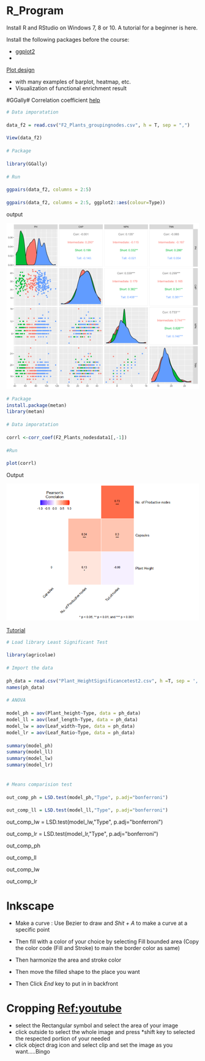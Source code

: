 # R_Program

Install R and RStudio on Windows 7, 8 or 10. A tutorial for a beginner is here.

Install the following packages before the course:

* [ggplot2](https://cran.r-project.org/web/packages/ggplot2/index.html)
* 



[Plot design](https://yulab-smu.top/biomedical-knowledge-mining-book/enrichplot.html)

* with  many examples of barplot, heatmap, etc. 
* Visualization of functional enrichment result




#GGally#
Correlation coefficient [help](https://www.rdocumentation.org/packages/GGally/versions/1.5.0/topics/ggpairs)

```r
# Data imporatation

data_f2 = read.csv("F2_Plants_groupingnodes.csv", h = T, sep = ",")

View(data_f2)

# Package

library(GGally)

# Run

ggpairs(data_f2, columns = 2:5)

ggpairs(data_f2, columns = 2:5, ggplot2::aes(colour=Type))

```
output

![img](https://github.com/seninfobio/R_Program/blob/seninfobio/ggally_8_78_10_23_landscape.png?raw=true)



```r
# Package
install.package(metan)
library(metan)

# Data imporatation

corrl <-corr_coef(F2_Plants_nodesdata1[,-1])

#Run

plot(corrl)
```

Output

![img](https://github.com/seninfobio/R_Program/blob/seninfobio/coeff1.png?raw=true)
















[Tutorial](https://biostats.w.uib.no/up-in-the-r-2/introduction-to-r/)




```r
# Load library Least Significant Test

library(agricolae)

# Import the data

ph_data = read.csv("Plant_HeightSignificancetest2.csv", h =T, sep = ',')
names(ph_data)

# ANOVA

model_ph = aov(Plant_height~Type, data = ph_data)
model_ll = aov(leaf_length~Type, data = ph_data)
model_lw = aov(Leaf_width~Type, data = ph_data)
model_lr = aov(Leaf_Ratio~Type, data = ph_data)

summary(model_ph)
summary(model_ll)
summary(model_lw)
summary(model_lr)


# Means comparision test

out_comp_ph = LSD.test(model_ph,"Type", p.adj="bonferroni")

out_comp_ll = LSD.test(model_ll,"Type", p.adj="bonferroni")

```

out_comp_lw = LSD.test(model_lw,"Type", p.adj="bonferroni")

out_comp_lr = LSD.test(model_lr,"Type", p.adj="bonferroni")


out_comp_ph

out_comp_ll

out_comp_lw

out_comp_lr




# Inkscape

- Make a curve : Use Bezier to draw and *Shit + A* to make a curve at a specific point

- Then fill with a color of your choice by selecting Fill bounded area (Copy the color code (Fill and Stroke) to main the border color as same)

- Then harmonize the area and stroke color

- Then move the filled shape to the place you want

- Then Click *End* key to put in in backfront

# Cropping [Ref:youtube](https://www.youtube.com/watch?v=v-JxhF3D4No)
- select the Rectangular symbol and select the area of your image
- click outside to select the whole image and press *shift key to selected the respected portion of your needed
- click object drag icon and select clip and set the image as you want.....Bingo



